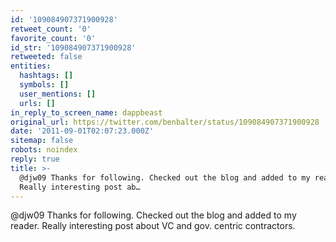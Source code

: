 ```yaml
---
id: '109084907371900928'
retweet_count: '0'
favorite_count: '0'
id_str: '109084907371900928'
retweeted: false
entities:
  hashtags: []
  symbols: []
  user_mentions: []
  urls: []
in_reply_to_screen_name: dappbeast
original_url: https://twitter.com/benbalter/status/109084907371900928
date: '2011-09-01T02:07:23.000Z'
sitemap: false
robots: noindex
reply: true
title: >-
  @djw09 Thanks for following. Checked out the blog and added to my reader.
  Really interesting post ab…
---
```


@djw09 Thanks for following. Checked out the blog and added to my reader. Really interesting post about VC and gov. centric contractors.